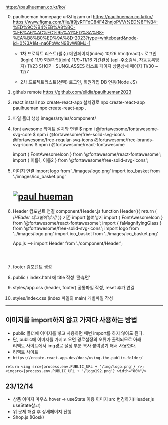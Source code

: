 https://paulhueman.co.kr/ko/

0. paulhueman homepage url&figzam url
    https://paulhueman.co.kr/ko/
    https://www.figma.com/file/if9jyRTFdC84F42hnjoPVV/%ED%8F%B4-%ED%9C%B4%EB%A8%BC-%EB%A6%AC%EC%95%A1%ED%8A%B8-%EA%B8%B0%ED%9A%8D-2023?type=whiteboard&node-id=0%3A1&t=na6FbWcN9BvWiBMJ-1

    * 1차 프로젝트 리스트(필수)
        메인페이지(index) 10/26 html(react)~
        로그인(login) 11/9 
        회원가입(join) 11/9~11/16 기간완성 (api-주소검색, 자동등록방지) 11/23
        SHOP - SUNGLASSES 리스트 페이지 
        상품상세 페이지 11/30 ~ 12/7 

    * 2차 프로젝트리스트(선택)
        로그인, 회원가입 DB 연동(Node JS)

1. github remote
    https://github.com/elldia/paulhueman2023

2. react install
    npx create-react-app 설치경로
    npx create-react-app paulhueman
    npx create-react-app .

3. 파일 폴더 생성 images/styles/component/

4. font awesome 리액트 설치와 연결
    $ npm i @fortawesome/fontawesome-svg-core
    $ npm i @fortawesome/free-solid-svg-icons @fortawesome/free-regular-svg-icons @fortawesome/free-brands-svg-icons
    $ npm i @fortawesome/react-fontawesome

    import { FontAwesomeIcon } from '@fortawesome/react-fontawesome';
    import { 이름1, 이름2 } from '@fortawesome/free-solid-svg-icons';

    <FontAwesomeIcon icon={이름1} />
    <FontAwesomeIcon icon={이름2} />

5. 이미지 연결
    import logo from './images/logo.png'
    import ico_basket from './images/ico_basket.png'

    <h1><a href="#"><img src={logo} alt="paul hueman" /></a></h1>

6. Header 컴포넌트 연결 component/Header.js
    function Header(){ return ( /*HEader 태그붙여넣기*/ )}
    기존 import 붙여넣기 
    import { FontAwesomeIcon } from '@fortawesome/react-fontawesome';
    import { faMagnifyingGlass  } from '@fortawesome/free-solid-svg-icons';
    import logo from '../images/logo.png'
    import ico_basket from '../images/ico_basket.png'

    App.js --> import Header from './component/Header'; <Header />

7. footer 컴포넌트 생성
8. public / index.html 에 title 작성 '폴휴먼'
9. styles/app.css (header, footer) 공통파일 작성, reset 추가 연결
10. styles/index.css (index 파일의 main) 개별파일 작성

--------------------
## 이미지를 import하지 않고 가져다 사용하는 방법

* public 폴더에 이미지를 넣고 사용하면 매번 import를 하지 않아도 된다.
* 단, public에 이미지를 가지고 오면 경로설정의 오류가 출력되므로 아래  
리액트 사이트에서 img경로 설정 부분 복사 붙여넣기 해서 사용한다.
* 리액트 사이트
* `https://create-react-app.dev/docs/using-the-public-folder/`

`return <img src={process.env.PUBLIC_URL + '/img/logo.png'} />;`
`<imgsrc={process.env.PUBLIC_URL + '/logo192.png'} width="80%"/>`

## 23/12/14
* 상품 이미지 마우스 hover -> useState 이용 이미지 src 변경하기(Header.js useState참고)
* 위 문제 해결 후 상세페이지 진행 
* Shop.js (Kiosk)
